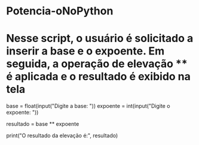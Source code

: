# Potencia-oNoPython
# Nesse script, o usuário é solicitado a inserir a base e o expoente. Em seguida, a operação de elevação ** é aplicada e o resultado é exibido na tela

base = float(input("Digite a base: "))
expoente = int(input("Digite o expoente: "))

resultado = base ** expoente

print("O resultado da elevação é:", resultado)
